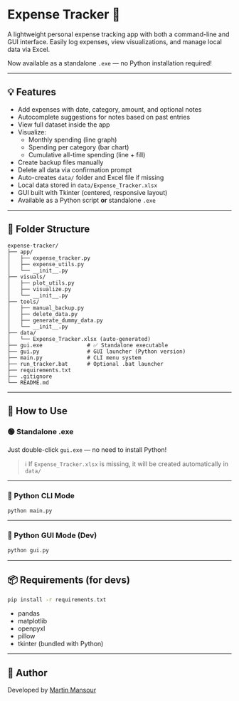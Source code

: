# Expense Tracker 🧾

A lightweight personal expense tracking app with both a command-line and GUI interface. Easily log expenses, view visualizations, and manage local data via Excel.

Now available as a standalone `.exe` — no Python installation required!

---

## 💡 Features

- Add expenses with date, category, amount, and optional notes
- Autocomplete suggestions for notes based on past entries
- View full dataset inside the app
- Visualize:
  - Monthly spending (line graph)
  - Spending per category (bar chart)
  - Cumulative all-time spending (line + fill)
- Create backup files manually
- Delete all data via confirmation prompt
- Auto-creates `data/` folder and Excel file if missing
- Local data stored in `data/Expense_Tracker.xlsx`
- GUI built with Tkinter (centered, responsive layout)
- Available as a Python script **or** standalone `.exe`

---

## 📁 Folder Structure

```
expense-tracker/
├── app/
│   ├── expense_tracker.py
│   ├── expense_utils.py
│   └── __init__.py
├── visuals/
│   ├── plot_utils.py
│   ├── visualize.py
│   └── __init__.py
├── tools/
│   ├── manual_backup.py
│   ├── delete_data.py
│   ├── generate_dummy_data.py
│   └── __init__.py
├── data/
│   └── Expense_Tracker.xlsx (auto-generated)
├── gui.exe              # ✅ Standalone executable
├── gui.py               # GUI launcher (Python version)
├── main.py              # CLI menu system
├── run_tracker.bat      # Optional .bat launcher
├── requirements.txt
├── .gitignore
└── README.md
```

---

## 🚀 How to Use

### 🟢 Standalone .exe

Just double-click `gui.exe` — no need to install Python!

> ℹ️ If `Expense_Tracker.xlsx` is missing, it will be created automatically in `data/`

---

### 🧪 Python CLI Mode

```bash
python main.py
```

---

### 🧪 Python GUI Mode (Dev)

```bash
python gui.py
```

---

## 📦 Requirements (for devs)

```bash
pip install -r requirements.txt
```

- pandas
- matplotlib
- openpyxl
- pillow
- tkinter (bundled with Python)

---

## 👤 Author

Developed by [Martin Mansour](https://github.com/MartinMans)